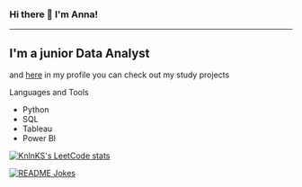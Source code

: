 ### Hi there 👋 I'm Anna!
___

## I'm a junior Data Analyst
and [here](https://github.com/smetne/ya_praktikum) in my profile you can check out my study projects

Languages and Tools
- Python
- SQL
- Tableau
- Power BI

[![KnlnKS's LeetCode stats](https://leetcode-stats-six.vercel.app/api?username=smetne)](https://github.com/smetne/github-readme)

<a href="https://readme-jokes.vercel.app"><img align="center" src="https://readme-jokes.vercel.app/api" alt="README Jokes"></a>

